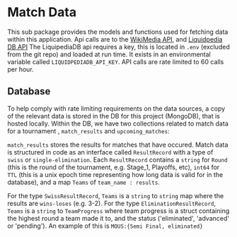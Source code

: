 # Match Data
This sub package provides the models and functions used for fetching data within this application. Api calls are to the
[WikiMedia API](https://liquipedia.net/counterstrike/api.php), and [Liquidpedia DB API](https://api.liquipedia.net/documentation)
The LiquipediaDB api requires a key, this is located in `.env` (excluded from the git repo) and loaded at run time. It 
exists in an environmental variable called `LIQUIDPEDIADB_API_KEY`. API calls are rate limited to 60 calls per hour. 


## Database
To help comply with rate limiting requirements on the data sources, a copy of the relevant data is stored in the DB for 
this project (MongoDB), that is hosted locally. Within the DB, we have two collections related to match data for a
tournament , `match_results` and `upcoming_matches`:

`match_results` stores the results for matches that have occured. Match data is structured in code as an interface 
called `ResultRecord` with a type of `swiss` or `single-elimination`. Each `ResultRecord` contains a `string` for 
`Round` (this is the round of the tournament, e.g. Stage_1, Playoffs, etc), `int64` for `TTL` (this is a unix epoch time 
representing how long data is valid for in the database), and a map `Teams` of `team_name : results`.

For the type `SwissResultRecord`, `Teams` is a `string` to `string` map where the results are `wins-loses` (e.g. 3-2).
For the type `EliminationResultRecord`, `Teams` is a `string` to `TeamProgress` where team progress is a struct 
containing the highest round a team made it to, and the status ('eliminated', 'advanced' or 'pending'). An example of 
this is `MOUS:{Semi Final, eliminated}`
